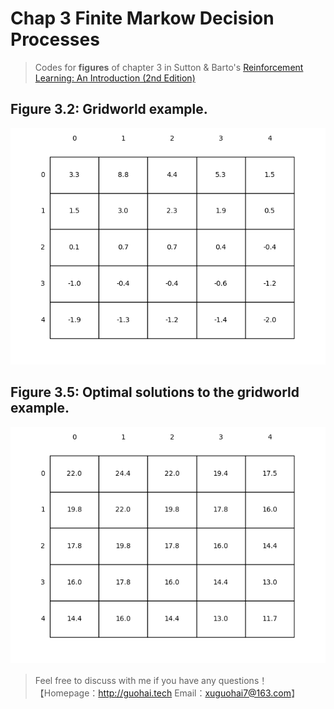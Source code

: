 # Chap 3 Finite Markow Decision Processes

> Codes for **figures** of chapter 3 in Sutton & Barto's [Reinforcement Learning: An Introduction (2nd Edition)](http://incompleteideas.net/book/the-book.html)

## Figure 3.2: Gridworld example.

![figure3_2](./images/figure3_2.png)

## Figure 3.5: Optimal solutions to the gridworld example.

![figure3_5](./images/figure3_5.png)

> Feel free to discuss with me if you have any questions！【Homepage：http://guohai.tech   Email：xuguohai7@163.com】





